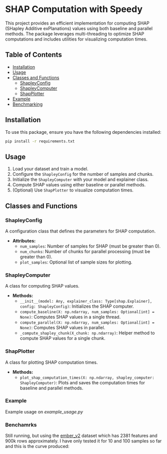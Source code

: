 # SHAP Computation with Speedy

This project provides an efficient implementation for computing SHAP (SHapley Additive exPlanations) values using both baseline and parallel methods. The package leverages multi-threading to optimize SHAP computations and includes utilities for visualizing computation times.

## Table of Contents

- [Installation](#installation)
- [Usage](#usage)
- [Classes and Functions](#classes-and-functions)
  - [ShapleyConfig](#shapleyconfig)
  - [ShapleyComputer](#shapleycomputer)
  - [ShapPlotter](#shapplotter)
- [Example](#example)
- [Benchmarking](#benchmarking)

## Installation

To use this package, ensure you have the following dependencies installed:

```bash
pip install -r requirements.txt
```
## Usage

1. Load your dataset and train a model.
2. Configure the `ShapleyConfig` for the number of samples and chunks.
3. Initialize the `ShapleyComputer` with your model and explainer class.
4. Compute SHAP values using either baseline or parallel methods.
5. (Optional) Use `ShapPlotter` to visualize computation times.

## Classes and Functions

### ShapleyConfig

A configuration class that defines the parameters for SHAP computation.

- **Attributes:**
  - `num_samples`: Number of samples for SHAP (must be greater than 0).
  - `num_chunks`: Number of chunks for parallel processing (must be greater than 0).
  - `plot_samples`: Optional list of sample sizes for plotting.

### ShapleyComputer

A class for computing SHAP values.

- **Methods:**
  - `__init__(model: Any, explainer_class: Type[shap.Explainer], config: ShapleyConfig)`: Initializes the SHAP computer.
  - `compute_baseline(X: np.ndarray, num_samples: Optional[int] = None)`: Computes SHAP values in a single thread.
  - `compute_parallel(X: np.ndarray, num_samples: Optional[int] = None)`: Computes SHAP values in parallel.
  - `_compute_shapley_chunk(X_chunk: np.ndarray)`: Helper method to compute SHAP values for a single chunk.

### ShapPlotter

A class for plotting SHAP computation times.

- **Methods:**
  - `plot_shap_computation_times(X: np.ndarray, shapley_computer: ShapleyComputer)`: Plots and saves the computation times for baseline and parallel methods.

### Example
Example usage on *example_usage.py*

### Benchamrks
Still running, but using the [ember_v2](https://www.kaggle.com/datasets/dhoogla/ember-2017-v2-features/data?select=test_ember_2017_v2_features.parquet) dataset which has 2381 features and 900k rows approximately. I have only tested it for 10 and 100 samples so far and this is the curve produced: